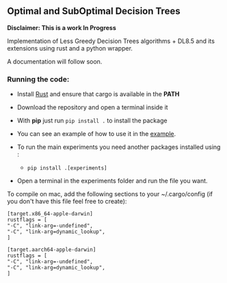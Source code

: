 ## Optimal and SubOptimal Decision Trees

**Disclaimer: This is a work In Progress**

Implementation of Less Greedy Decision Trees algorithms + DL8.5  and its extensions using rust and a python wrapper.


A documentation will follow soon.

### Running the code:
- Install [Rust](https://www.rust-lang.org/tools/install) and ensure that cargo is available in the **PATH**
- Download the repository and open a terminal inside it
- With **pip** just run ```pip install .``` to install the package
- You can see an example of how to use it in the [example](experiments/example.py).
- To run the main experiments you need another packages installed using :
  - ```pip install .[experiments]```

- Open a terminal in the experiments folder and run the file you want.

To compile on mac, add the following sections to your ~/.cargo/config (if you don't have this file feel free to create):
```
[target.x86_64-apple-darwin]
rustflags = [
"-C", "link-arg=-undefined",
"-C", "link-arg=dynamic_lookup",
]

[target.aarch64-apple-darwin]
rustflags = [
"-C", "link-arg=-undefined",
"-C", "link-arg=dynamic_lookup",
]
```
